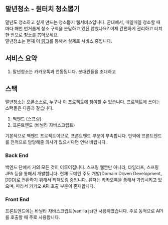 
## 말년청소 - 원터치 청소뽑기
말년도 청소하고 싶게 만드는 청소뽑기 웹서비스입니다. 군대에서, 매일매일 청소할 때마다 매번 번거롭게 청소 구역을 분담하고 있진 않았나요? 이제 간편하게 관리하고 터치 한 번으로 청소를 뽑아보세요.  
말년청소는 현재 이 [링크](https://mil.malclean.kr)를 통해서 실제로 서비스 중입니다.

## 서비스 요약
1. 말년청소는 카카오톡과 연동됩니다. 분대원들을 초대하고


## 스택
말년청소는 오픈소스로, 누구나 이 프로젝트에 참여할 수 있습니다. 프로젝트에 쓰이는 스택들은 다음과 같습니다.
1. 백엔드 (스프링)
2. 프론트엔드 (바닐라 자바스크립트)

기본적으로 백엔드 프로젝트이므로, 프론트엔드 부분이 부족합니다. 만약에 프론트엔드를 전적으로 담당해줄 의사가 있으시다면 연락 바랍니다.

### Back End
백엔드 단에서 거의 모든 것이 이루어집니다. 스프링 웹뿐만 아니라, 타임리프, 스프링 JPA 등을 통해서 개발합니다. 현재 도메인 주도 개발(Domain Driven Development, DDD)로 전환하기 위해서 리팩토링 중입니다.
유저는 카카오톡을 통해서 가입시키고 있으며, 따라서 카카오 API 호출 부분이 존재합니다.
### Front End
프론트엔드에는 바닐라 자바스크립트(vanilla js)만 사용하였습니다. 주로 동적으로 API를 호출할 때 주로 사용합니다.

